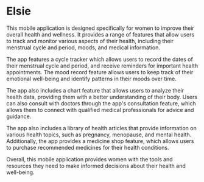 # Elsie

This mobile application is designed specifically for women to improve their overall health and wellness. It provides a range of features that allow users to track and monitor various aspects of their health, including their menstrual cycle and period, moods, and medical information.

The app features a cycle tracker which allows users to record the dates of their menstrual cycle and period, and receive reminders for important health appointments. The mood record feature allows users to keep track of their emotional well-being and identify patterns in their moods over time.

The app also includes a chart feature that allows users to analyze their health data, providing them with a better understanding of their body. Users can also consult with doctors through the app's consultation feature, which allows them to connect with qualified medical professionals for advice and guidance.

The app also includes a library of health articles that provide information on various health topics, such as pregnancy, menopause, and mental health. Additionally, the app provides a medicine shop feature, which allows users to purchase recommended medicines for their health conditions.

Overall, this mobile application provides women with the tools and resources they need to make informed decisions about their health and well-being.


